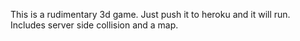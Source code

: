 This is a rudimentary 3d game. Just push it to heroku and it will run. Includes server side collision and a map.
